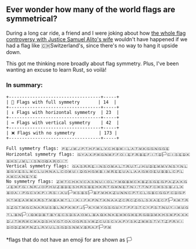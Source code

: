 ## Ever wonder how many of the world flags are symmetrical?

During a long car ride, a friend and I were joking about how [the whole flag controversy with Justice Samuel Alito's wife](https://apnews.com/article/justice-samuel-alito-upsidedown-flag-trump-jan6-f5809b9fd3be19b2359907f7b16651e5) wouldn't have happened if we had a flag like 🇨🇭Switzerland's, since there's no way to hang it upside down.

This got me thinking more broadly about flag symmetry. Plus, I've been wanting an excuse to learn Rust, so voilà!

### In summary:

```
+-----------------------------------+-----+
| 🪩 Flags with full symmetry       | 14  |
+-----------------------------------+-----+
| ↕️ Flags with horizontal symmetry  | 23  |
+-----------------------------------+-----+
| ↔️ Flags with vertical symmetry    | 42  |
+-----------------------------------+-----+
| ❌ Flags with no symmetry         | 173 |
+-----------------------------------+-----+

Full symmetry flags: 🇵🇪🇯🇲🇯🇵🇹🇭🇫🇲🇱🇻🇨🇭🇧🇼🇮🇱🇦🇹🇲🇰🇬🇬🇳🇬🇬🇪
Horizontal symmetry flags: 🇬🇾🇦🇽🇵🇼🇬🇳🇲🇫🇫🇴🇮🇪🇫🇷🇧🇪🇫🇮🇹🇩🏳️🇨🇮🇸🇪🇩🇰🇧🇭🇸🇯🇲🇱🇮🇸🇳🇴🇶🇦🇷🇴🇮🇹
Vertical symmetry flags: 🇬🇦🇸🇷🇷🇪🇮🇳🇸🇴🇲🇦🇱🇹🇷🇺🇹🇯🇭🇺🇩🇪🇲🇲🇻🇳🇸🇾🇳🇱🇧🇬🇻🇪🇸🇱🇲🇨🇱🇺🇭🇳🇦🇱🇨🇴🇲🇺🇮🇩🇬🇭🇬🇲🇧🇮🇲🇷🇪🇪🇺🇦🇱🇦🇦🇬🇲🇴🇪🇺🇧🇧🇱🇨🇵🇱🇦🇲🇨🇦🇳🇪🇾🇪
No symmetry flags: 🇿🇼🇹🇨🇭🇰🇻🇨🇦🇸🇳🇺🇮🇴🇱🇾🇲🇶🇧🇲🇨🇰🇧🇿🇸🇬🇪🇬🇵🇦🇿🇦🇰🇬🇯🇪🇼🇫🇬🇮🇳🇷🇯🇴🇵🇭🇺🇿🇧🇩🇪🇸🇭🇷🇸🇧🇪🇭🇰🇷🇹🇬🇲🇳🇪🇹🇳🇮🇹🇹🇳🇫🇨🇼🇸🇸🇧🇯🇱🇰🇧🇴🇦🇮🇵🇬🇨🇻🇰🇵🇮🇷🇸🇮🇦🇺🏳️🇼🇸🇧🇸🏳️🇧🇫🇲🇭🇰🇿🇺🇳🇳🇨🇵🇹🇨🇱🇬🇧🇨🇬🇬🇫🇨🇩🇬🇵🇭🇹🇲🇪🇦🇼🇲🇽🇷🇸🇹🇲🇧🇦🇲🇹🇱🇮🇰🇮🇫🇰🇵🇳🇹🇰🇳🇦🇦🇿🇨🇷🇨🇿🇬🇱🇸🇽🇦🇪🇨🇫🏳️🇰🇲🇹🇷🇸🇿🇬🇹🇲🇬🇨🇳🇦🇷🇺🇸🇧🇱🇳🇵🇰🇼🇫🇯🏳️🇰🇾🇲🇾🇬🇸🇬🇺🇾🇹🇵🇫🇸🇹🇨🇾🇵🇸🇹🇳🇺🇾🇮🇲🇺🇬🇹🇱🇧🇳🏳️🇮🇶🇲🇩🇧🇹🇧🇾🇪🇨🇸🇩🇸🇦🇴🇲🇱🇧🇦🇶🇰🇳🇰🇪🇲🇼🇬🇼🇪🇷🇬🇶🇩🇲🇰🇭🇸🇲🇵🇰🇽🇰🇩🇯🇹🇼🇷🇼🇨🇲🇦🇩🇸🇭🇻🇬🇹🇴🇦🇴🇬🇷🇸🇻🇲🇿🇨🇺🇸🇨🇻🇦🇵🇾🇸🇰🇿🇲🇲🇸🇹🇻🇹🇿🇵🇷🇻🇮🇩🇴🇩🇿🇲🇵🇳🇿🇱🇷🇻🇺🇱🇸🇬🇩🇸🇳🇲🇻🇧🇷🇦🇫🏳️🇵🇲
```

\*flags that do not have an emoji for are shown as 🏳️
